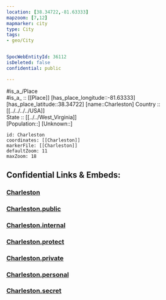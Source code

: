```yaml
---
location: [38.34722,-81.63333] 
mapzoom: [7,12] 
mapmarker: city 
type: City
tags:
- geo/City


SpocWebEntityId: 36112
isDeleted: false
confidential: public

---
```

#is_a_/Place  
#is_a_ :: [[Place]] 
[has_place_longitude::-81.63333] 
[has_place_latitude::38.34722] 
[name::Charleston] 
Country :: [[../../../../USA]]  
State :: [[../../West_Virginia]]  
[Population::] 
[Unknown::] 


```leaflet
id: Charleston
coordinates: [[Charleston]] 
markerFile: [[Charleston]] 
defaultZoom: 11 
maxZoom: 18
```


## Confidential Links & Embeds: 

### [Charleston](/_Standards/Earth/Continent/America~North/USA/USA~Eastern/West_Virginia/counties~West_Virginia/Kanawha,County/cities~Kanawha/Charleston.md) 

### [Charleston.public](/_public/Earth/Continent/America~North/USA/USA~Eastern/West_Virginia/counties~West_Virginia/Kanawha,County/cities~Kanawha/Charleston.public.md) 

### [Charleston.internal](/_internal/Earth/Continent/America~North/USA/USA~Eastern/West_Virginia/counties~West_Virginia/Kanawha,County/cities~Kanawha/Charleston.internal.md) 

### [Charleston.protect](/_protect/Earth/Continent/America~North/USA/USA~Eastern/West_Virginia/counties~West_Virginia/Kanawha,County/cities~Kanawha/Charleston.protect.md) 

### [Charleston.private](/_private/Earth/Continent/America~North/USA/USA~Eastern/West_Virginia/counties~West_Virginia/Kanawha,County/cities~Kanawha/Charleston.private.md) 

### [Charleston.personal](/_personal/Earth/Continent/America~North/USA/USA~Eastern/West_Virginia/counties~West_Virginia/Kanawha,County/cities~Kanawha/Charleston.personal.md) 

### [Charleston.secret](/_secret/Earth/Continent/America~North/USA/USA~Eastern/West_Virginia/counties~West_Virginia/Kanawha,County/cities~Kanawha/Charleston.secret.md)

